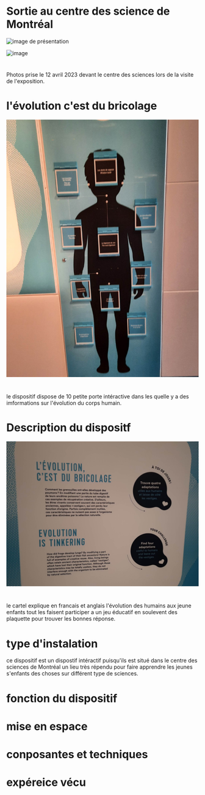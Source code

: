 # Sortie au centre des science de Montréal

![image de présentation](media/banniere_centre_des_sciences.png)



![image](media/groupe_entrée.jpg)
#
Photos prise le 12 avril 2023 devant le centre des sciences lors de la visite de l'exposition.


# l'évolution c'est du bricolage

![image](media/photo_du_dispositif.jpg)
#
le dispositif dispose de 10 petite porte intéractive dans les quelle y a des imformations sur l'évolution du corps humain.

# Description du dispositf

![image](media/cartel_dispositif.jpg)
#
le cartel explique en francais et anglais l'évolution des humains aux jeune enfants tout les faisent participer a un jeu éducatif en soulevent des plaquette pour trouver les bonnes réponse.

# type d'instalation
ce dispositif est un dispostif intéractif puisqu'ils est situé dans le centre des sciences de Montréal un lieu très répendu pour faire apprendre les jeunes s'enfants des choses sur différent type de sciences.

# fonction du dispositif

# mise en espace

# conposantes et techniques
#  expéreice vécu
